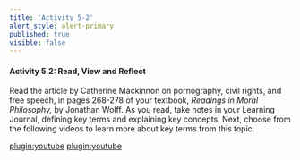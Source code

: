 ```yaml
---
title: 'Activity 5-2'
alert_style: alert-primary
published: true
visible: false
---
```

#### Activity 5.2: Read, View and Reflect

Read the article by Catherine Mackinnon on pornography, civil rights, and free
speech, in pages 268-278 of your textbook, *Readings in Moral Philosophy,* by
Jonathan Wolff. As you read, take notes in your Learning Journal, defining key
terms and explaining key concepts.
Next, choose from the following videos to learn more about key terms from this
topic.

[plugin:youtube](https://www.youtube.com/watch?v=Zeeq0qaEaLw)
[plugin:youtube](https://www.youtube.com/watch?v=kdfPLJDmEIw)
